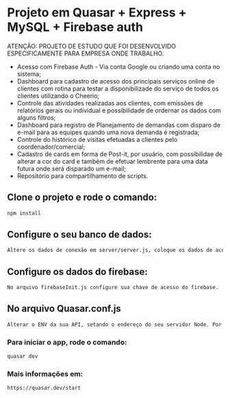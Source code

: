 # Projeto em Quasar + Express + MySQL + Firebase auth
ATENÇÃO: PROJETO DE ESTUDO QUE FOI DESENVOLVIDO ESPECIFICAMENTE PARA EMPRESA ONDE TRABALHO.

- Acesso com Firebase Auth - Via conta Google ou criando uma conta no sistema;
- Dashboard para cadastro de acesso dos principais serviços online de clientes com rotina para testar a disponibilizade do serviço de todos os clientes utilizando o Cheerio;
- Controle das atividades realizadas aos clientes, com emissões de relatórios gerais ou indívidual e possibilidade de ordernar os dados com alguns filtros;
- Dashboard para registro de Planejamento de demandas com disparo de e-mail para as equipes quando uma nova demanda é registrada;
- Controle do histórico de visitas efetuadas a clientes pelo coordenador/comercial;
- Cadastro de cards em forma de Post-it, por usuário, com possíbilidae de alterar a cor do card e também de efetuar lembrente para uma data futura onde será disparado um e-mail;
- Repositório para compartilhamento de scripts.

## Clone o projeto e rode o comando:
```bash
npm install
```
## Configure o seu banco de dados:
```bash
Altere os dados de conexão em server/server.js, coloque os dados de acesso ao mysql as variáveis de acesso ao seu banco de dados:
```

## Configure os dados do firebase:
```bash
No arquivo firebaseInit.js configure sua chave de acesso do firebase.
```

## No arquivo Quasar.conf.js 
```bash
Alterar o ENV da sua API, setando o endereço do seu servidor Node. Por padrão está na http://localhost:3000.
```
### Para iniciar o app, rode o comando:
```bash
quasar dev
```
### Mais informações em:
```bash
https://quasar.dev/start
```


